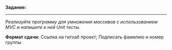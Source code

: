 **Задание:** 
__________________________________
*Реализуйте программу для умножения массивов с использованием MVC и напишите к ней Unit тесты.*

**Формат сдачи:** Ссылка на гитхаб проект;
Подписать фамилию и номер группы